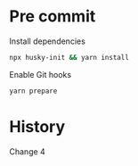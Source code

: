 # Pre commit

Install dependencies

```bash
npx husky-init && yarn install
```

Enable Git hooks

```bash
yarn prepare
```

# History

Change 4
